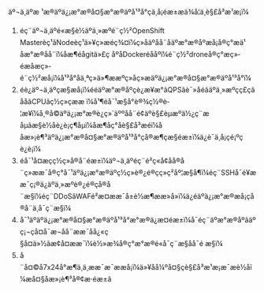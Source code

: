 äº¬ä¸äºæ ¹æ®äºä¿¡æ°æ®å¤§æ°æ®äºå¹³å°çä¸å¡éæ±æä¾å¦ä¸è§£å³æ¹æ¡ï¼<br/>
1)	éç¨äº¬ä¸äºé«æ§è½äºä¸»æºé¨ç½²OpenShift Masterèç¹ãNodeèç¹ä»¥ç»æéç¾¤ï¼ç»åäºå­å¨åäºæ°æ®åºæå¡å®ç°æä¹åæ°æ®å­å¨ï¼åæ¶éågitä»£ç åºåDockeréååºï¼é¨ç½²droneå®ç°æç»­éæåæç»­é¨ç½²æå¡ï¼å¹³å°åä¸ªç»ä»¶ææºç»åç»æäºä¿¡æ°æ®å¤§æ°æ®äºå¹³å°ï¼ <br/>
2)	éè¿äº¬ä¸äºçæ§æå¡ï¼ééäºæ°æ®åºçè¿æ¥æ°ãQPSãè¯»åéãäºä¸»æºçç£çãåå­ãCPUãç½ç»ç­ææ ï¼å¹¶éå¯¹æ§å°è®¾ç½®è­¦æ¥ï¼å¸®å©äºä¿¡æ°æ®è¿ç»´äººåå¨é¢äºè§£èµæºä½¿ç¨æåµãæ§è½åè¿è¡ç¶åµï¼åæ¶åç°åè§£å³æéï¼ååæ»¡è¶³äºä¿¡æ°æ®å¤§æ°æ®äºå¹³å°çå®æ¶çæ§éæ±ï¼ä¿è¯ä¸å¡çé¡ºçè¿è¡ï¼<br/>
3)	éå¯¹å¤æçç½ç»å®å¨éæ±ï¼äº¬ä¸äºéç¨é²ç«å¢åå®å¨ç»ææ¯å®ç°å¯¹äºä¿¡æ°æ®äºç½ç»è®¿é®çç»ç²åº¦æ§å¶ï¼éç¨SSHå¯é¥ææ¯ç¡®ä¿äºä¸»æºè®¿é®çå®å¨æ§ï¼éç¨DDoSãWAFé²æ¤ææ¯å±è½æ¶ææ»å»ï¼ä¿éäºä¿¡æ°æ®æå¡çå®å¨ä¸å¯ç¨æ§ï¼<br/>
4)	å¯¹äºäºä¿¡æ°æ®å¤§æ°æ®äºå¹³å°æ°æ®ä¿æ¤éæ±ï¼å¯éç¨äºæ°æ®åºãäºç¡¬çå¤å¯æ¬å­å¨ææ¯åå¿«ç§å¤ä»½ãæ¢å¤ææ¯ï¼è½»æ¾å®ç°æ°æ®é«å¯ç¨æ§åå¯é æ§ï¼<br/>
5)	å¨å¤©å7x24å°æ¶ä¸ä¸ææ¯æ¯ææå¡ï¼ä»¥åå¼ºå¤§çè§£å³æ¹æ¡æ¯æè½åï¼æå¤§åæ»¡è¶³å®¢æ·éæ±ã